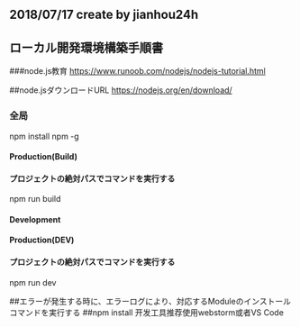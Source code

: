 ## 2018/07/17 create by jianhou24h
## ローカル開発環境構築手順書
###node.js教育
https://www.runoob.com/nodejs/nodejs-tutorial.html

##node.jsダウンロードURL
https://nodejs.org/en/download/

### 全局
npm install npm -g

#### Production(Build)
#### プロジェクトの絶対パスでコマンドを実行する
npm run build

#### Development
#### Production(DEV)
#### プロジェクトの絶対パスでコマンドを実行する
npm run dev


##エラーが発生する時に、エラーログにより、対応するModuleのインストールコマンドを実行する
##npm install <Module Name>
开发工具推荐使用webstorm或者VS Code
